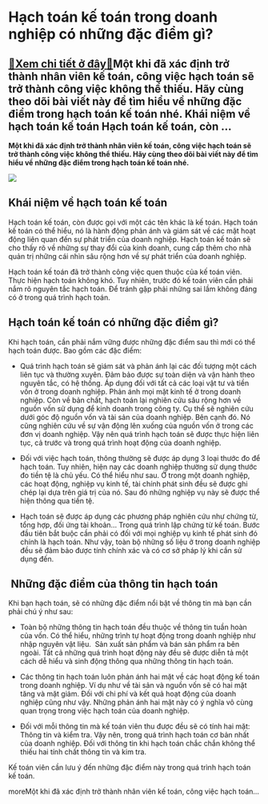 Hạch toán kế toán trong doanh nghiệp có những đặc điểm gì?
==========================================================

[:gift:Xem chi tiết ở đây:gift:](https://hddtvn.com/hach-toan-ke-toan-trong-doanh-nghiep-co-nhung-dac-diem-gi/)Một khi đã xác định trở thành nhân viên kế toán, công việc hạch toán sẽ trở thành công việc không thể thiếu. Hãy cùng theo dõi bài viết này để tìm hiểu về những đặc điểm trong hạch toán kế toán nhé. Khái niệm về hạch toán kế toán Hạch toán kế toán, còn …
--------------------------------------------------------------------------------------------------------------------------------------------------------------------------------------------------------------------------------------------------------------

**Một khi đã xác định trở thành nhân viên kế toán, công việc hạch toán sẽ trở thành công việc không thể thiếu. Hãy cùng theo dõi bài viết này để tìm hiểu về những đặc điểm trong hạch toán kế toán nhé.**


![](https://hddtvn.com/wp-content/uploads/2021/01/hach-toan-la-gi.jpg)


Khái niệm về hạch toán kế toán
------------------------------


Hạch toán kế toán, còn được gọi với một các tên khác là kế toán. Hạch toán kế toán có thể hiểu, nó là hành động phản ánh và giám sát về các mặt hoạt động liên quan đến sự phát triển của doanh nghiệp. Hạch toán kế toán sẽ cho thấy rõ về những sự thay đổi của kinh doanh, cung cấp thêm cho nhà quản trị những cái nhìn sâu rộng hơn về sự phát triển của doanh nghiệp.


Hạch toán kế toán đã trở thành công việc quen thuộc của kế toán viên. Thực hiện hạch toán không khó. Tuy nhiên, trước đó kế toán viên cần phải nắm rõ nguyên tắc hạch toán. Để tránh gặp phải những sai lầm không đáng có ở trong quá trình hạch toán.


Hạch toán kế toán có những đặc điểm gì?
---------------------------------------


Khi hạch toán, cần phải nắm vững được những đặc điểm sau thì mới có thể hạch toán được. Bao gồm các đặc điểm:




* Quá trình hạch toán sẽ giám sát và phản ánh lại các đối tượng một cách liên tục và thường xuyên. Đảm bảo được sự toàn diện và vận hành theo nguyên tắc, có hệ thống. Áp dụng đối với tất cả các loại vật tư và tiền vốn ở trong doanh nghiệp. Phản ánh mọi mặt kinh tế ở trong doanh nghiệp. Còn về bản chất, hạch toán lại nghiên cứu sâu rộng hơn về nguồn vốn sử dụng để kinh doanh trong công ty. Cụ thể sẽ nghiên cứu dưới góc độ nguồn vốn và tài sản của doanh nghiệp. Bên cạnh đó. Nó cũng nghiên cứu về sự vận động lên xuống của nguồn vốn ở trong các đơn vị doanh nghiệp. Vậy nên quá trình hạch toán sẽ được thực hiện liên tục, cả trước và trong quá trình hoạt động của doanh nghiệp.





* Đối với việc hạch toán, thông thường sẽ được áp dụng 3 loại thước đo để hạch toán. Tuy nhiên, hiện nay các doanh nghiệp thường sử dụng thước đo tiền tệ là chủ yếu. Có thể hiểu như sau. Ở trong một doanh nghiệp, các hoạt động, nghiệp vụ kinh tế, tài chính phát sinh đều sẽ được ghi chép lại dựa trên giá trị của nó. Sau đó những nghiệp vụ này sẽ được thể hiện thông qua tiền tệ.

* Hạch toán sẽ được áp dụng các phương pháp nghiên cứu như chứng từ, tổng hợp, đối ứng tài khoản… Trong quá trình lập chứng từ kế toán. Bước đầu tiên bắt buộc cần phải có đối với mọi nghiệp vụ kinh tế phát sinh đó chính là hạch toán. Như vậy, toàn bộ những số liệu ở trong doanh nghiệp đều sẽ đảm bảo được tính chính xác và có cơ sở pháp lý khi cần sử dụng đến.



 Những đặc điểm của thông tin hạch toán
---------------------------------------


Khi bạn hạch toán, sẽ có những đặc điểm nổi bật về thông tin mà bạn cần phải chú ý như sau:




* Toàn bộ những thông tin hạch toán đều thuộc về thông tin tuần hoàn của vốn. Có thể hiểu, những trình tự hoạt động trong doanh nghiệp như nhập nguyên vật liệu.  Sản xuất sản phẩm và bán sản phẩm ra bên ngoài. Tất cả những quá trình hoạt động này đều sẽ được diễn tả một cách dễ hiểu và sinh động thông qua những thông tin hạch toán.

* Các thông tin hạch toán luôn phản ánh hai mặt về các hoạt động kế toán trong doanh nghiệp. Ví dụ như về tài sản và nguồn vốn sẽ có hai mặt tăng và mặt giảm. Đối với chi phí và kết quả hoạt động của doanh nghiệp cũng như vậy. Những phản ánh hai mặt này có ý nghĩa vô cùng quan trọng trong việc hạch toán của doanh nghiệp.

* Đối với mỗi thông tin mà kế toán viên thu được đều sẽ có tính hai mặt: Thông tin và kiểm tra. Vậy nên, trong quá trình hạch toán cơ bản nhất của doanh nghiệp. Đối với thông tin khi hạch toán chắc chắn không thể thiếu hai tính chất thông tin và kim tra.



Kế toán viên cần lưu ý đến những đặc điểm này trong quá trình hạch toán kế toán.



moreMột khi đã xác định trở thành nhân viên kế toán, công việc hạch toán…

